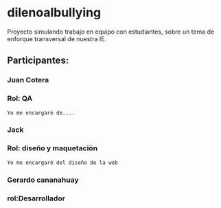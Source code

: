 # dilenoalbullying
Proyecto simulando trabajo en equipo con estudiantes, sobre un tema de enforque transversal de nuestra IE.

## Participantes:

### Juan Cotera
### Rol: QA
    Yo me encargaré de....

### Jack
### Rol: diseño y maquetación
    Yo me encargaré del diseño de la web

### Gerardo cananahuay
### rol:Desarrollador